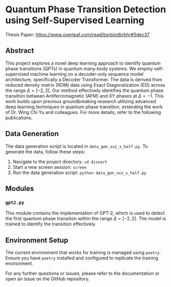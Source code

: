 # Quantum Phase Transition Detection using Self-Supervised Learning

Thesis Paper: https://www.overleaf.com/read/bsrbjzdbrbhr#5dec37

## Abstract
This project explores a novel deep learning approach to identify quantum phase transitions (QPTs) in quantum many-body systems. We employ self-supervised machine learning on a decoder-only sequence model architecture, specifically a Decoder Transformer. The data is derived from reduced density matrix (RDM) data using Exact Diagonalization (ED) across the range $\Delta = [-2,2]$. Our method effectively identifies the quantum phase transition between Antiferromagnetic (AFM) and XY phases at $\Delta = -1$. This work builds upon previous groundbreaking research utilizing advanced deep learning techniques in quantum phase transition, extending the work of Dr. Wing Chi Yu and colleagues. For more details, refer to the following publications.

## Data Generation
The data generation script is located in `data_gen_xxz_s_half.py`. To generate the data, follow these steps:
1. Navigate to the project directory: `cd dissert`
2. Start a new screen session: `screen`
3. Run the data generation script: `python data_gen_xxz_s_half.py`

## Modules
### `gpt2.py`
This module contains the implementation of GPT-2, which is used to detect the first quantum phase transition within the range $\Delta = [-2,2]$. The model is trained to identify the transition effectively.

## Environment Setup
The current environment that works for training is managed using `poetry`. Ensure you have `poetry` installed and configured to replicate the training environment.

For any further questions or issues, please refer to the documentation or open an issue on the GitHub repository.